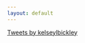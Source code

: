 ```yaml
---
layout: default
---
```


<a class="twitter-timeline" href="https://twitter.com/kelseylbickley?ref_src=twsrc%5Etfw">Tweets by kelseylbickley</a> <script async src="https://platform.twitter.com/widgets.js" charset="utf-8"></script>
